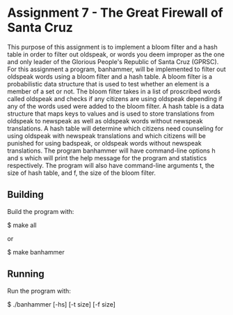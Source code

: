 # Assignment 7 - The Great Firewall of Santa Cruz

This purpose of this assignment is to implement a bloom filter and a hash table in order to filter out oldspeak, or words you deem improper as the one and only leader of the Glorious People's Republic of Santa Cruz (GPRSC). For this assignment a program, banhammer, will be implemented to filter out oldspeak words using a bloom filter and a hash table. A bloom filter is a probabilistic data structure that is used to test whether an element is a member of a set or not. The bloom filter takes in a list of proscribed words called oldspeak and checks if any citizens are using oldspeak depending if any of the words used were added to the bloom filter. A hash table is a data structure that maps keys to values and is used to store translations from oldspeak to newspeak as well as oldspeak words without newspeak translations. A hash table will determine which citizens need counseling for using oldspeak with newspeak translations and which citizens will be punished for using badspeak, or oldspeak words without newspeak translations. The program banhammer will have command-line options h and s which will print the help message for the program and statistics respectively. The program will also have command-line arguments t, the size of hash table, and f, the size of the bloom filter.

## Building

Build the program with:

$ make all

or

$ make banhammer

## Running

Run the program with:

$ ./banhammer [-hs] [-t size] [-f size]


